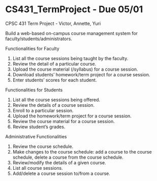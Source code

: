 # CS431_TermProject - Due 05/01
CPSC 431 Term Project - Victor, Annette, Yuri

Build a web-based on-campus course management system for faculty/students/administrators. 

Functionalities for Faculty

1. List all the course sessions being taught by the faculty.
2. Review the detail of a particular course. 
3. Upload the course material (/syllabus) for a course session. 
4. Download students’ homework/term project for a course session. 
5. Enter students’ scores for each student. 

Functionalities for Students

1. List all the course sessions being offered. 
2. Review the details of a course session. 
3. Enroll to a particular session. 
4. Upload the homework/term project for a course session. 
5. Review the course material for a course session. 
6. Review student’s grades. 

Administrative Functionalities

1. Review the course schedule. 
2. Make changes to the course schedule: add a course to the course schedule, delete a course from the course schedule.
3. Review/modify the details of a given course.  
4. List all course sessions. 
5. Add/delete a course session to/from a course. 

